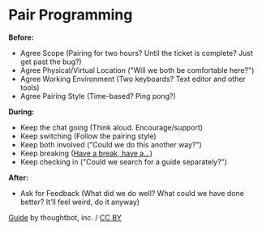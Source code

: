 # Pair Programming

**Before:**

- Agree Scope (Pairing for two hours? Until the ticket is complete? Just get past the bug?)
- Agree Physical/Virtual Location ("Will we both be comfortable here?")
- Agree Working Environment (Two keyboards? Text editor and other tools)
- Agree Pairing Style (Time-based? Ping pong?)

**During:**

- Keep the chat going (Think aloud. Encourage/support)
- Keep switching (Follow the pairing style)
- Keep both involved ("Could we do this another way?")
- Keep breaking ([Have a break, have a…](https://www.youtube.com/watch?v=fejBO1HZXVQ))
- Keep checking in ("Could we search for a guide separately?")

**After:**

- Ask for Feedback (What did we do well? What could we have done better? It’ll feel weird, do it anyway)

[Guide](https://github.com/thoughtbot/guides/tree/master/working-together) by thoughtbot, inc. / [CC BY](https://creativecommons.org/licenses/by/3.0/)
